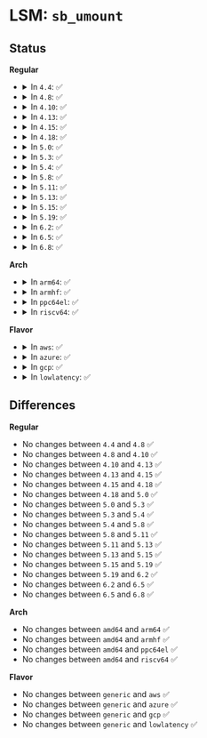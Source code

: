 # LSM: <code>sb_umount</code>

## Status
<b>Regular</b>
<ul>
<li>
<details>
<summary>In <code>4.4</code>: ✅</summary>

```c
int security_sb_umount(struct vfsmount *mnt, int flags);
```
</details>
</li>
<li>
<details>
<summary>In <code>4.8</code>: ✅</summary>

```c
int security_sb_umount(struct vfsmount *mnt, int flags);
```
</details>
</li>
<li>
<details>
<summary>In <code>4.10</code>: ✅</summary>

```c
int security_sb_umount(struct vfsmount *mnt, int flags);
```
</details>
</li>
<li>
<details>
<summary>In <code>4.13</code>: ✅</summary>

```c
int security_sb_umount(struct vfsmount *mnt, int flags);
```
</details>
</li>
<li>
<details>
<summary>In <code>4.15</code>: ✅</summary>

```c
int security_sb_umount(struct vfsmount *mnt, int flags);
```
</details>
</li>
<li>
<details>
<summary>In <code>4.18</code>: ✅</summary>

```c
int security_sb_umount(struct vfsmount *mnt, int flags);
```
</details>
</li>
<li>
<details>
<summary>In <code>5.0</code>: ✅</summary>

```c
int security_sb_umount(struct vfsmount *mnt, int flags);
```
</details>
</li>
<li>
<details>
<summary>In <code>5.3</code>: ✅</summary>

```c
int security_sb_umount(struct vfsmount *mnt, int flags);
```
</details>
</li>
<li>
<details>
<summary>In <code>5.4</code>: ✅</summary>

```c
int security_sb_umount(struct vfsmount *mnt, int flags);
```
</details>
</li>
<li>
<details>
<summary>In <code>5.8</code>: ✅</summary>

```c
int security_sb_umount(struct vfsmount *mnt, int flags);
```
</details>
</li>
<li>
<details>
<summary>In <code>5.11</code>: ✅</summary>

```c
int security_sb_umount(struct vfsmount *mnt, int flags);
```
</details>
</li>
<li>
<details>
<summary>In <code>5.13</code>: ✅</summary>

```c
int security_sb_umount(struct vfsmount *mnt, int flags);
```
</details>
</li>
<li>
<details>
<summary>In <code>5.15</code>: ✅</summary>

```c
int security_sb_umount(struct vfsmount *mnt, int flags);
```
</details>
</li>
<li>
<details>
<summary>In <code>5.19</code>: ✅</summary>

```c
int security_sb_umount(struct vfsmount *mnt, int flags);
```
</details>
</li>
<li>
<details>
<summary>In <code>6.2</code>: ✅</summary>

```c
int security_sb_umount(struct vfsmount *mnt, int flags);
```
</details>
</li>
<li>
<details>
<summary>In <code>6.5</code>: ✅</summary>

```c
int security_sb_umount(struct vfsmount *mnt, int flags);
```
</details>
</li>
<li>
<details>
<summary>In <code>6.8</code>: ✅</summary>

```c
int security_sb_umount(struct vfsmount *mnt, int flags);
```
</details>
</li>
</ul>
<b>Arch</b>
<ul>
<li>
<details>
<summary>In <code>arm64</code>: ✅</summary>

```c
int security_sb_umount(struct vfsmount *mnt, int flags);
```
</details>
</li>
<li>
<details>
<summary>In <code>armhf</code>: ✅</summary>

```c
int security_sb_umount(struct vfsmount *mnt, int flags);
```
</details>
</li>
<li>
<details>
<summary>In <code>ppc64el</code>: ✅</summary>

```c
int security_sb_umount(struct vfsmount *mnt, int flags);
```
</details>
</li>
<li>
<details>
<summary>In <code>riscv64</code>: ✅</summary>

```c
int security_sb_umount(struct vfsmount *mnt, int flags);
```
</details>
</li>
</ul>
<b>Flavor</b>
<ul>
<li>
<details>
<summary>In <code>aws</code>: ✅</summary>

```c
int security_sb_umount(struct vfsmount *mnt, int flags);
```
</details>
</li>
<li>
<details>
<summary>In <code>azure</code>: ✅</summary>

```c
int security_sb_umount(struct vfsmount *mnt, int flags);
```
</details>
</li>
<li>
<details>
<summary>In <code>gcp</code>: ✅</summary>

```c
int security_sb_umount(struct vfsmount *mnt, int flags);
```
</details>
</li>
<li>
<details>
<summary>In <code>lowlatency</code>: ✅</summary>

```c
int security_sb_umount(struct vfsmount *mnt, int flags);
```
</details>
</li>
</ul>

## Differences
<b>Regular</b>
<ul>
<li>
No changes between <code>4.4</code> and <code>4.8</code> ✅
</li>
<li>
No changes between <code>4.8</code> and <code>4.10</code> ✅
</li>
<li>
No changes between <code>4.10</code> and <code>4.13</code> ✅
</li>
<li>
No changes between <code>4.13</code> and <code>4.15</code> ✅
</li>
<li>
No changes between <code>4.15</code> and <code>4.18</code> ✅
</li>
<li>
No changes between <code>4.18</code> and <code>5.0</code> ✅
</li>
<li>
No changes between <code>5.0</code> and <code>5.3</code> ✅
</li>
<li>
No changes between <code>5.3</code> and <code>5.4</code> ✅
</li>
<li>
No changes between <code>5.4</code> and <code>5.8</code> ✅
</li>
<li>
No changes between <code>5.8</code> and <code>5.11</code> ✅
</li>
<li>
No changes between <code>5.11</code> and <code>5.13</code> ✅
</li>
<li>
No changes between <code>5.13</code> and <code>5.15</code> ✅
</li>
<li>
No changes between <code>5.15</code> and <code>5.19</code> ✅
</li>
<li>
No changes between <code>5.19</code> and <code>6.2</code> ✅
</li>
<li>
No changes between <code>6.2</code> and <code>6.5</code> ✅
</li>
<li>
No changes between <code>6.5</code> and <code>6.8</code> ✅
</li>
</ul>
<b>Arch</b>
<ul>
<li>
No changes between <code>amd64</code> and <code>arm64</code> ✅
</li>
<li>
No changes between <code>amd64</code> and <code>armhf</code> ✅
</li>
<li>
No changes between <code>amd64</code> and <code>ppc64el</code> ✅
</li>
<li>
No changes between <code>amd64</code> and <code>riscv64</code> ✅
</li>
</ul>
<b>Flavor</b>
<ul>
<li>
No changes between <code>generic</code> and <code>aws</code> ✅
</li>
<li>
No changes between <code>generic</code> and <code>azure</code> ✅
</li>
<li>
No changes between <code>generic</code> and <code>gcp</code> ✅
</li>
<li>
No changes between <code>generic</code> and <code>lowlatency</code> ✅
</li>
</ul>
